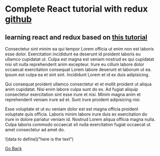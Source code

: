# Complete React tutorial with redux [github](https://github.com/EngStu/complete-react-redux)
## learning react and redux based on [this tutorial](https://www.youtube.com/playlist?list=PL4cUxeGkcC9ij8CfkAY2RAGb-tmkNwQHG)

Consectetur sint minim ea qui tempor Lorem officia ut enim non est laboris esse dolor. Exercitation incididunt ea deserunt id proident laboris eu ullamco cupidatat ut. Culpa est magna est veniam nostrud ex qui cupidatat nisi sit nulla reprehenderit anim excepteur. Irure eu cillum labore dolor occaecat exercitation consequat Lorem labore deserunt et laborum ut ea. Ipsum est culpa ea et sint sint. Incididunt Lorem et id ex duis adipisicing.

Qui consequat proident ullamco consectetur et et mollit proident ut aliqua anim cupidatat. Nisi enim labore culpa sunt do ex. Ad fugiat aliquip consectetur exercitation sint esse irure et nisi. Minim magna anim et reprehenderit veniam irure ad et. Sunt irure proident adipisicing nisi.

Esse voluptate et ut eu veniam dolor est est magna officia proident voluptate quis officia. Laboris minim labore irure duis ex exercitation do irure in dolore pariatur veniam id. Nostrud Lorem aliqua officia magna nulla. Culpa laboris commodo occaecat sit nulla exercitation fugiat occaecat ut amet consectetur ad amet do.

![data to define]("here is the text")

[Go Back](./index.md)
